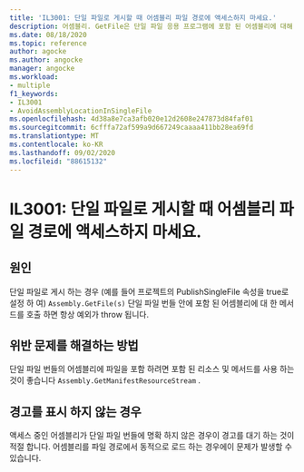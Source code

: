 ```yaml
---
title: 'IL3001: 단일 파일로 게시할 때 어셈블리 파일 경로에 액세스하지 마세요.'
description: 어셈블리. GetFile은 단일 파일 응용 프로그램에 포함 된 어셈블리에 대해 throw 됩니다.
ms.date: 08/18/2020
ms.topic: reference
author: agocke
ms.author: angocke
manager: angocke
ms.workload:
- multiple
f1_keywords:
- IL3001
- AvoidAssemblyLocationInSingleFile
ms.openlocfilehash: 4d38a8e7ca3afb020e12d2608e247873d84faf01
ms.sourcegitcommit: 6cfffa72af599a9d667249caaaa411bb28ea69fd
ms.translationtype: MT
ms.contentlocale: ko-KR
ms.lasthandoff: 09/02/2020
ms.locfileid: "88615132"
---
```

# <a name="il3001-avoid-accessing-assembly-file-path-when-publishing-as-a-single-file"></a>IL3001: 단일 파일로 게시할 때 어셈블리 파일 경로에 액세스하지 마세요.

## <a name="cause"></a>원인

단일 파일로 게시 하는 경우 (예를 들어 프로젝트의 PublishSingleFile 속성을 true로 설정 하 여) `Assembly.GetFile(s)` 단일 파일 번들 안에 포함 된 어셈블리에 대 한 메서드를 호출 하면 항상 예외가 throw 됩니다.

## <a name="how-to-fix-violations"></a>위반 문제를 해결하는 방법

단일 파일 번들의 어셈블리에 파일을 포함 하려면 포함 된 리소스 및 메서드를 사용 하는 것이 좋습니다 `Assembly.GetManifestResourceStream` .

## <a name="when-to-suppress-warnings"></a>경고를 표시 하지 않는 경우

액세스 중인 어셈블리가 단일 파일 번들에 명확 하지 않은 경우이 경고를 대기 하는 것이 적절 합니다. 어셈블리를 파일 경로에서 동적으로 로드 하는 경우에이 문제가 발생할 수 있습니다.
